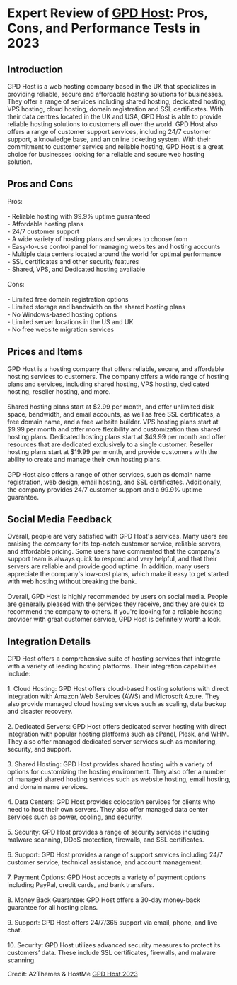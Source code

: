 <h1>Expert Review of <a href="https://a2themes.com/gpd-host-reviews">GPD Host</a>: Pros, Cons, and Performance Tests in 2023</h1>
<h2>Introduction</h2>
GPD Host is a web hosting company based in the UK that specializes in providing reliable, secure and affordable hosting solutions for businesses. They offer a range of services including shared hosting, dedicated hosting, VPS hosting, cloud hosting, domain registration and SSL certificates. With their data centres located in the UK and USA, GPD Host is able to provide reliable hosting solutions to customers all over the world. GPD Host also offers a range of customer support services, including 24/7 customer support, a knowledge base, and an online ticketing system. With their commitment to customer service and reliable hosting, GPD Host is a great choice for businesses looking for a reliable and secure web hosting solution.
<h2>Pros and Cons</h2>
Pros:<br><br>- Reliable hosting with 99.9% uptime guaranteed<br>- Affordable hosting plans<br>- 24/7 customer support<br>- A wide variety of hosting plans and services to choose from<br>- Easy-to-use control panel for managing websites and hosting accounts<br>- Multiple data centers located around the world for optimal performance<br>- SSL certificates and other security features<br>- Shared, VPS, and Dedicated hosting available<br><br>Cons:<br><br>- Limited free domain registration options<br>- Limited storage and bandwidth on the shared hosting plans<br>- No Windows-based hosting options<br>- Limited server locations in the US and UK<br>- No free website migration services
<h2>Prices and Items</h2>
GPD Host is a hosting company that offers reliable, secure, and affordable hosting services to customers. The company offers a wide range of hosting plans and services, including shared hosting, VPS hosting, dedicated hosting, reseller hosting, and more.<br><br>Shared hosting plans start at $2.99 per month, and offer unlimited disk space, bandwidth, and email accounts, as well as free SSL certificates, a free domain name, and a free website builder. VPS hosting plans start at $9.99 per month and offer more flexibility and customization than shared hosting plans. Dedicated hosting plans start at $49.99 per month and offer resources that are dedicated exclusively to a single customer. Reseller hosting plans start at $19.99 per month, and provide customers with the ability to create and manage their own hosting plans.<br><br>GPD Host also offers a range of other services, such as domain name registration, web design, email hosting, and SSL certificates. Additionally, the company provides 24/7 customer support and a 99.9% uptime guarantee.
<h2>Social Media Feedback</h2>
Overall, people are very satisfied with GPD Host's services. Many users are praising the company for its top-notch customer service, reliable servers, and affordable pricing. Some users have commented that the company's support team is always quick to respond and very helpful, and that their servers are reliable and provide good uptime. In addition, many users appreciate the company's low-cost plans, which make it easy to get started with web hosting without breaking the bank.<br><br>Overall, GPD Host is highly recommended by users on social media. People are generally pleased with the services they receive, and they are quick to recommend the company to others. If you're looking for a reliable hosting provider with great customer service, GPD Host is definitely worth a look.
<h2>Integration Details</h2>
GPD Host offers a comprehensive suite of hosting services that integrate with a variety of leading hosting platforms. Their integration capabilities include:<br><br>1. Cloud Hosting: GPD Host offers cloud-based hosting solutions with direct integration with Amazon Web Services (AWS) and Microsoft Azure. They also provide managed cloud hosting services such as scaling, data backup and disaster recovery.<br><br>2. Dedicated Servers: GPD Host offers dedicated server hosting with direct integration with popular hosting platforms such as cPanel, Plesk, and WHM. They also offer managed dedicated server services such as monitoring, security, and support.<br><br>3. Shared Hosting: GPD Host provides shared hosting with a variety of options for customizing the hosting environment. They also offer a number of managed shared hosting services such as website hosting, email hosting, and domain name services.<br><br>4. Data Centers: GPD Host provides colocation services for clients who need to host their own servers. They also offer managed data center services such as power, cooling, and security.<br><br>5. Security: GPD Host provides a range of security services including malware scanning, DDoS protection, firewalls, and SSL certificates.<br><br>6. Support: GPD Host provides a range of support services including 24/7 customer service, technical assistance, and account management.<br><br>7. Payment Options: GPD Host accepts a variety of payment options including PayPal, credit cards, and bank transfers.<br><br>8. Money Back Guarantee: GPD Host offers a 30-day money-back guarantee for all hosting plans.<br><br>9. Support: GPD Host offers 24/7/365 support via email, phone, and live chat.<br><br>10. Security: GPD Host utilizes advanced security measures to protect its customers’ data. These include SSL certificates, firewalls, and malware scanning.
<p>Credit: A2Themes & HostMe <a href="https://a2themes.com/gpd-host-reviews">GPD Host 2023</a></p>